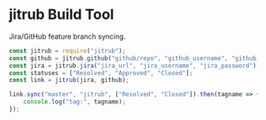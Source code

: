jitrub Build Tool
=================
Jira/GitHub feature branch syncing.

```js
const jitrub = require("jitrub");
const github = jitrub.github("github/repo", "github_username", "github_token");
const jira = jitrub.jira("jira_url", "jira_username", "jira_password");
const statuses = ["Resolved", "Approved", "Closed"];
const link = jitrub(jira, github);

link.sync("master", "jitrub", ["Resolved", "Closed"]).then(tagname => {
    console.log("tag:", tagname);
});
```
